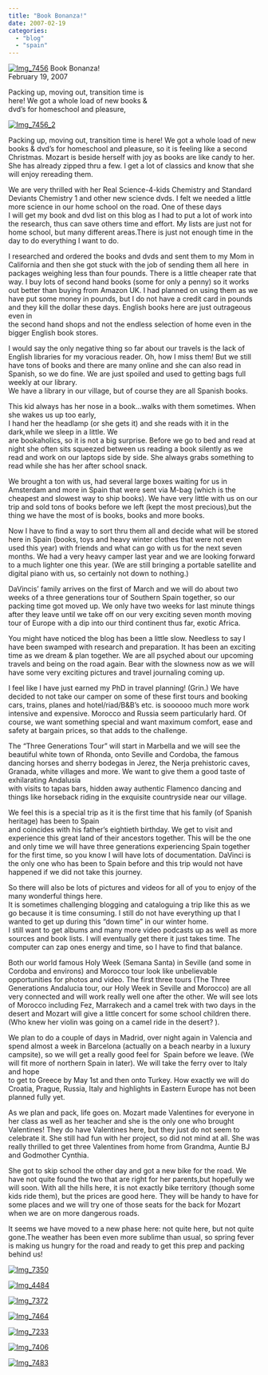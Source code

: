 ```yaml
---
title: "Book Bonanza!"
date: 2007-02-19
categories: 
  - "blog"
  - "spain"
---
```


 [![Img_7456](https://pub-ac94b3f306b24c0dba4238943c97f2e1.r2.dev/2008/04/18/img_7456.png "Img_7456")](https://pub-ac94b3f306b24c0dba4238943c97f2e1.r2.dev/photos/uncategorized/2008/04/18/img_7456.png) Book Bonanza!  
February 19, 2007

Packing up, moving out, transition time is  
here! We got a whole load of new books &  
dvd’s for homeschool and pleasure,

<!--more-->

[![Img_7456_2](https://pub-ac94b3f306b24c0dba4238943c97f2e1.r2.dev/2008/04/18/img_7456_2.png "Img_7456_2")](https://pub-ac94b3f306b24c0dba4238943c97f2e1.r2.dev/photos/uncategorized/2008/04/18/img_7456_2.png)

Packing up, moving out, transition time is here! We got a whole load of new books & dvd’s for homeschool and pleasure, so it is feeling like a second Christmas. Mozart is beside herself with joy as books are like candy to her. She has already zipped thru a few. I get a lot of classics and know that she  will enjoy rereading them.

We are very thrilled with her Real Science-4-kids Chemistry and Standard Deviants Chemistry 1 and other new science dvds. I felt we needed a little more science in our home school on the road. One of these days  
I will get my book and dvd list on this blog as I had to put a lot of work into the research, thus can save others time and effort. My lists are just not for home school, but many different areas.There is just not enough time in the day to do everything I want to do.

I researched and ordered the books and dvds and sent them to my Mom in California and then she got stuck with the job of sending them all here  in packages weighing less than four pounds. There is a little cheaper rate that way. I buy lots of second hand books (some for only a penny) so it works out better than buying from Amazon UK. I had planned on using them as we have put some money in pounds, but I do not have a credit card in pounds and they kill the dollar these days. English books here are just outrageous even in  
the second hand shops and not the endless selection of home even in the bigger English book stores.

I would say the only negative thing so far about our travels is the lack of English libraries for my voracious reader. Oh, how I miss them! But we still have tons of books and there are many online and she can also read in Spanish, so we do fine. We are just spoiled and used to getting bags full weekly at our library.  
We have a library in our village, but of course they are all Spanish books.

This kid always has her nose in a book...walks with them sometimes. When she wakes us up too early,  
I hand her the headlamp (or she gets it) and she reads with it in the dark,while we sleep in a little. We  
are bookaholics, so it is not a big surprise. Before we go to bed and read at night she often sits squeezed between us reading a book silently as we read and work on our laptops side by side. She always grabs something to read while she has her after school snack.

We brought a ton with us, had several large boxes waiting for us in Amsterdam and more in Spain that were sent via M-bag (which is the cheapest and slowest way to ship books). We have very little with us on our trip and sold tons of books before we left (kept the most precious),but the thing we have the most of is books, books and more books.

Now I have to find a way to sort thru them all and decide what will be stored here in Spain (books, toys and heavy winter clothes that were not even used this year) with friends and what can go with us for the next seven months. We had a very heavy camper last year and we are looking forward to a much lighter one this year. (We are still bringing a portable satellite and digital piano with us, so certainly not down to nothing.)

DaVincis’ family arrives on the first of March and we will do about two weeks of a three generations tour of Southern Spain together, so our packing time got moved up. We only have two weeks for last minute things after they leave until we take off on our very exciting seven month moving tour of Europe with a dip into our third continent thus far, exotic Africa.

You might have noticed the blog has been a little slow. Needless to say I have been swamped with research and preparation. It has been an exciting time as we dream & plan together. We are all psyched about our upcoming travels and being on the road again. Bear with the slowness now as we will have some very exciting pictures and travel journaling coming up.

I feel like I have just earned my PhD in travel planning! (Grin.) We have decided to not take our camper on some of these first tours and booking cars, trains, planes and hotel/riad/B&B’s etc. is soooooo much more work intensive and expensive. Morocco and Russia seem particularly hard. Of course, we want something special and want maximum comfort, ease and safety at bargain prices, so that adds to the challenge.

The “Three Generations Tour” will start in Marbella and we will see the beautiful white town of Rhonda, onto Seville and Cordoba, the famous dancing horses and sherry bodegas in Jerez, the Nerja prehistoric caves, Granada, white villages and more. We want to give them a good taste of exhilarating Andalusia  
with visits to tapas bars, hidden away authentic Flamenco dancing and things like horseback riding in the exquisite countryside near our village.

We feel this is a special trip as it is the first time that his family (of Spanish heritage) has been to Spain  
and coincides with his father’s eightieth birthday. We get to visit and experience this great land of their ancestors together. This will be the one and only time we will have three generations experiencing Spain together for the first time, so you know I will have lots of documentation. DaVinci is the only one who has been to Spain before and this trip would not have happened if we did not take this journey.

So there will also be lots of pictures and videos for all of you to enjoy of the many wonderful things here.  
It is sometimes challenging blogging and cataloguing a trip like this as we go because it is time consuming. I still do not have everything up that I wanted to get up during this “down time” in our winter home.  
I still want to get albums and many more video podcasts up as well as more sources and book lists. I will eventually get there it just takes time. The computer can zap ones energy and time, so I have to find that balance.

Both our world famous Holy Week (Semana Santa) in Seville (and some in Cordoba and environs) and Morocco tour look like unbelievable opportunities for photos and video. The first three tours (The Three Generations Andalucia tour, our Holy Week in Seville and Morocco) are all very connected and will work really well one after the other. We will see lots of Morocco including Fez, Marrakech and a camel trek with two days in the desert and Mozart will give a little concert for some school children there. (Who knew her violin was going on a camel ride in the desert? ).

We plan to do a couple of days in Madrid, over night again in Valencia and spend almost a week in Barcelona (actually on a beach nearby in a luxury campsite), so we will get a really good feel for  Spain before we leave. (We will fit more of northern Spain in later). We will take the ferry over to Italy and hope  
to get to Greece by May 1st and then onto Turkey. How exactly we will do Croatia, Prague, Russia, Italy and highlights in Eastern Europe has not been planned fully yet.

As we plan and pack, life goes on. Mozart made Valentines for everyone in her class as well as her teacher and she is the only one who brought Valentines! They do have Valentines here, but they just do not seem to celebrate it. She still had fun with her project, so did not mind at all. She was really thrilled to get three Valentines from home from Grandma, Auntie BJ and Godmother Cynthia.

She got to skip school the other day and got a new bike for the road. We have not quite found the two that are right for her parents,but hopefully we will soon. With all the hills here, it is not exactly bike territory (though some kids ride them), but the prices are good here. They will be handy to have for some places and we will try one of those seats for the back for Mozart when we are on more dangerous roads.

It seems we have moved to a new phase here: not quite here, but not quite gone.The weather has been even more sublime than usual, so spring fever is making us hungry for the road and ready to get this prep and packing behind us!

[![Img_7350](https://pub-ac94b3f306b24c0dba4238943c97f2e1.r2.dev/2008/04/18/img_7350.png "Img_7350")](https://pub-ac94b3f306b24c0dba4238943c97f2e1.r2.dev/photos/uncategorized/2008/04/18/img_7350.png)

[![Img_4484](https://pub-ac94b3f306b24c0dba4238943c97f2e1.r2.dev/2008/04/18/img_4484.png "Img_4484")](https://pub-ac94b3f306b24c0dba4238943c97f2e1.r2.dev/photos/uncategorized/2008/04/18/img_4484.png)

[![Img_7372](https://pub-ac94b3f306b24c0dba4238943c97f2e1.r2.dev/2008/04/18/img_7372.png "Img_7372")](https://pub-ac94b3f306b24c0dba4238943c97f2e1.r2.dev/photos/uncategorized/2008/04/18/img_7372.png)

[![Img_7464](https://pub-ac94b3f306b24c0dba4238943c97f2e1.r2.dev/2008/04/18/img_7464.png "Img_7464")](https://pub-ac94b3f306b24c0dba4238943c97f2e1.r2.dev/photos/uncategorized/2008/04/18/img_7464.png)

[![Img_7233](https://pub-ac94b3f306b24c0dba4238943c97f2e1.r2.dev/2008/04/18/img_7233.png "Img_7233")](https://pub-ac94b3f306b24c0dba4238943c97f2e1.r2.dev/photos/uncategorized/2008/04/18/img_7233.png)

[![Img_7406](https://pub-ac94b3f306b24c0dba4238943c97f2e1.r2.dev/2008/04/18/img_7406.png "Img_7406")](https://pub-ac94b3f306b24c0dba4238943c97f2e1.r2.dev/photos/uncategorized/2008/04/18/img_7406.png)

[![Img_7483](https://pub-ac94b3f306b24c0dba4238943c97f2e1.r2.dev/2008/04/18/img_7483.png "Img_7483")](https://pub-ac94b3f306b24c0dba4238943c97f2e1.r2.dev/photos/uncategorized/2008/04/18/img_7483.png)
